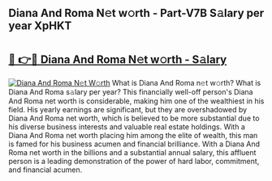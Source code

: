 ## Diana And Roma N𝚎t w𝚘rth - Part-V7B S𝚊lary per year XpHKT

# <h2><a href="http://gc3n3da.nevu.top/?p=Diana+And+Roma">🔗 👉🔴 Diana And Roma N𝚎t w𝚘rth - S𝚊lary</a></h2>

[![Diana And Roma N𝚎t W𝚘rth](https://i.imgur.com/Oavwk0R.jpeg)](http://gc3n3da.nevu.top/?p=Diana+And+Roma)
What is Diana And Roma n𝚎t w𝚘rth? What is Diana And Roma s𝚊lary per year?
This financially well-off person's Diana And Roma net worth is considerable, making him one of the wealthiest in his field. His yearly earnings are significant, but they are overshadowed by Diana And Roma net worth, which is believed to be more substantial due to his diverse business interests and valuable real estate holdings. With a Diana And Roma net worth placing him among the elite of wealth, this man is famed for his business acumen and financial brilliance. With a Diana And Roma net worth in the billions and a substantial annual salary, this affluent person is a leading demonstration of the power of hard labor, commitment, and financial acumen.
